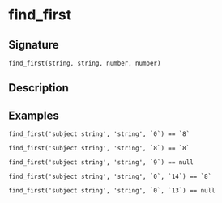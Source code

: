# find_first

## Signature

`find_first(string, string, number, number)`

## Description



## Examples

```
find_first('subject string', 'string', `0`) == `8`
```

```
find_first('subject string', 'string', `8`) == `8`
```

```
find_first('subject string', 'string', `9`) == null
```

```
find_first('subject string', 'string', `0`, `14`) == `8`
```

```
find_first('subject string', 'string', `0`, `13`) == null
```
